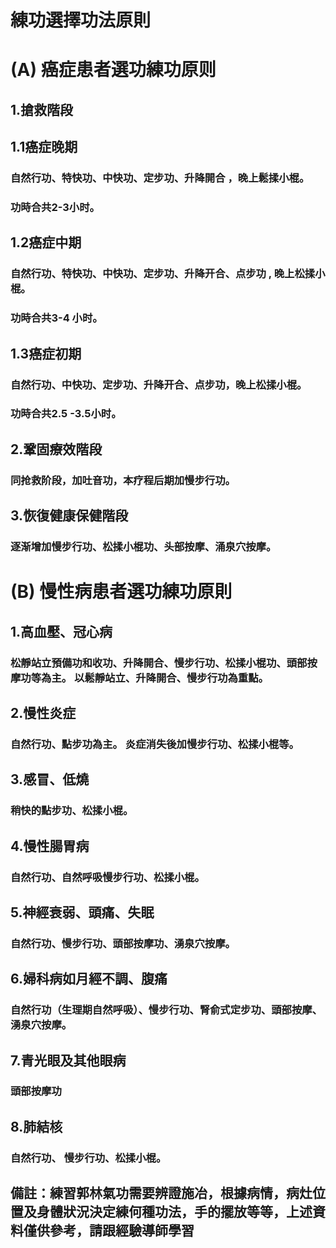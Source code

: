 # 練功選擇功法原則

# (A) 癌症患者選功練功原则

## 1.搶救階段

## 1.1癌症晚期

### 自然行功、特快功、中快功、定步功、升降開合 ，晚上鬆揉小棍。

### 功時合共2-3小时。

## 1.2癌症中期

### 自然行功、特快功、中快功、定步功、升降开合、点步功 , 晚上松揉小棍。

### 功時合共3-4 小时。

## 1.3癌症初期

### 自然行功、中快功、定步功、升降开合、点步功，晚上松揉小棍。

### 功時合共2.5 -3.5小时。

## 2.鞏固療效階段

### 同抢救阶段，加吐音功，本疗程后期加慢步行功。

## 3.恢復健康保健階段

### 逐渐增加慢步行功、松揉小棍功、头部按摩、涌泉穴按摩。



#  (B) 慢性病患者選功練功原則

## 1.高血壓、冠心病

### 松靜站立預備功和收功、升降開合、慢步行功、松揉小棍功、頭部按摩功等為主。 以鬆靜站立、升降開合、慢步行功為重點。

## 2.慢性炎症

### 自然行功、點步功為主。 炎症消失後加慢步行功、松揉小棍等。

## 3.感冒、低燒

### 稍快的點步功、松揉小棍。

## 4.慢性腸胃病

### 自然行功、自然呼吸慢步行功、松揉小棍。

## 5.神經衰弱、頭痛、失眠

### 自然行功、慢步行功、頭部按摩功、湧泉穴按摩。

## 6.婦科病如月經不調、腹痛

### 自然行功（生理期自然呼吸）、慢步行功、腎俞式定步功、頭部按摩、湧泉穴按摩。

## 7.青光眼及其他眼病

### 頭部按摩功

## 8.肺結核

### 自然行功、 慢步行功、松揉小棍。


##  備註：練習郭林氣功需要辨證施冶，根據病情，病灶位置及身體狀況決定練何種功法，手的擺放等等，上述資料僅供參考，請跟經驗導師學習

